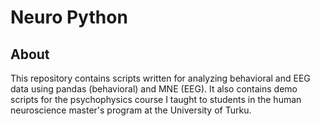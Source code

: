# Neuro Python

## About

This repository contains scripts written for analyzing behavioral and EEG data using pandas (behavioral) and MNE (EEG). It also contains demo scripts for the psychophysics course I taught to students in the human neuroscience master's program at the University of Turku.
